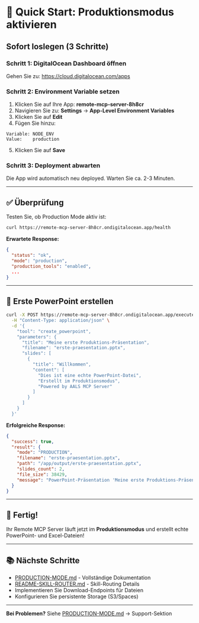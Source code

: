 # 🚀 Quick Start: Produktionsmodus aktivieren

## Sofort loslegen (3 Schritte)

### Schritt 1: DigitalOcean Dashboard öffnen

Gehen Sie zu: https://cloud.digitalocean.com/apps

### Schritt 2: Environment Variable setzen

1. Klicken Sie auf Ihre App: **remote-mcp-server-8h8cr**
2. Navigieren Sie zu: **Settings** → **App-Level Environment Variables**
3. Klicken Sie auf **Edit**
4. Fügen Sie hinzu:

```
Variable: NODE_ENV
Value:    production
```

5. Klicken Sie auf **Save**

### Schritt 3: Deployment abwarten

Die App wird automatisch neu deployed. Warten Sie ca. 2-3 Minuten.

---

## ✅ Überprüfung

Testen Sie, ob Production Mode aktiv ist:

```bash
curl https://remote-mcp-server-8h8cr.ondigitalocean.app/health
```

**Erwartete Response:**
```json
{
  "status": "ok",
  "mode": "production",
  "production_tools": "enabled",
  ...
}
```

---

## 🎯 Erste PowerPoint erstellen

```bash
curl -X POST https://remote-mcp-server-8h8cr.ondigitalocean.app/execute \
  -H "Content-Type: application/json" \
  -d '{
    "tool": "create_powerpoint",
    "parameters": {
      "title": "Meine erste Produktions-Präsentation",
      "filename": "erste-praesentation.pptx",
      "slides": [
        {
          "title": "Willkommen",
          "content": [
            "Dies ist eine echte PowerPoint-Datei",
            "Erstellt im Produktionsmodus",
            "Powered by AALS MCP Server"
          ]
        }
      ]
    }
  }'
```

**Erfolgreiche Response:**
```json
{
  "success": true,
  "result": {
    "mode": "PRODUCTION",
    "filename": "erste-praesentation.pptx",
    "path": "/app/output/erste-praesentation.pptx",
    "slides_count": 2,
    "file_size": 38429,
    "message": "PowerPoint-Präsentation 'Meine erste Produktions-Präsentation' erfolgreich erstellt"
  }
}
```

---

## 🎉 Fertig!

Ihr Remote MCP Server läuft jetzt im **Produktionsmodus** und erstellt echte PowerPoint- und Excel-Dateien!

---

## 📚 Nächste Schritte

- [PRODUCTION-MODE.md](PRODUCTION-MODE.md) - Vollständige Dokumentation
- [README-SKILL-ROUTER.md](README-SKILL-ROUTER.md) - Skill-Routing Details
- Implementieren Sie Download-Endpoints für Dateien
- Konfigurieren Sie persistente Storage (S3/Spaces)

---

**Bei Problemen?** Siehe [PRODUCTION-MODE.md](PRODUCTION-MODE.md) → Support-Sektion